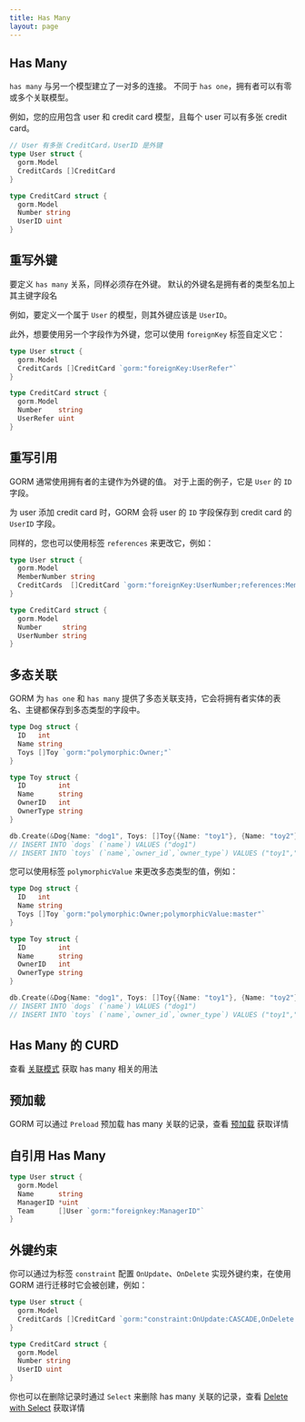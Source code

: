 ```yaml
---
title: Has Many
layout: page
---
```


## Has Many

`has many` 与另一个模型建立了一对多的连接。 不同于 `has one`，拥有者可以有零或多个关联模型。

例如，您的应用包含 user 和 credit card 模型，且每个 user 可以有多张 credit card。

```go
// User 有多张 CreditCard，UserID 是外键
type User struct {
  gorm.Model
  CreditCards []CreditCard
}

type CreditCard struct {
  gorm.Model
  Number string
  UserID uint
}
```

## 重写外键

要定义 `has many` 关系，同样必须存在外键。 默认的外键名是拥有者的类型名加上其主键字段名

例如，要定义一个属于 `User` 的模型，则其外键应该是 `UserID`。

此外，想要使用另一个字段作为外键，您可以使用 `foreignKey` 标签自定义它：

```go
type User struct {
  gorm.Model
  CreditCards []CreditCard `gorm:"foreignKey:UserRefer"`
}

type CreditCard struct {
  gorm.Model
  Number    string
  UserRefer uint
}
```

## 重写引用

GORM 通常使用拥有者的主键作为外键的值。 对于上面的例子，它是 `User` 的 `ID` 字段。

为 user 添加 credit card 时，GORM 会将 user 的 `ID` 字段保存到 credit card 的 `UserID` 字段。

同样的，您也可以使用标签 `references` 来更改它，例如：

```go
type User struct {
  gorm.Model
  MemberNumber string
  CreditCards  []CreditCard `gorm:"foreignKey:UserNumber;references:MemberNumber"`
}

type CreditCard struct {
  gorm.Model
  Number     string
  UserNumber string
}
```

## 多态关联

GORM 为 `has one` 和 `has many` 提供了多态关联支持，它会将拥有者实体的表名、主键都保存到多态类型的字段中。

```go
type Dog struct {
  ID   int
  Name string
  Toys []Toy `gorm:"polymorphic:Owner;"`
}

type Toy struct {
  ID        int
  Name      string
  OwnerID   int
  OwnerType string
}

db.Create(&Dog{Name: "dog1", Toys: []Toy{{Name: "toy1"}, {Name: "toy2"}}})
// INSERT INTO `dogs` (`name`) VALUES ("dog1")
// INSERT INTO `toys` (`name`,`owner_id`,`owner_type`) VALUES ("toy1","1","dogs"), ("toy2","1","dogs")
```

您可以使用标签 `polymorphicValue` 来更改多态类型的值，例如：

```go
type Dog struct {
  ID   int
  Name string
  Toys []Toy `gorm:"polymorphic:Owner;polymorphicValue:master"`
}

type Toy struct {
  ID        int
  Name      string
  OwnerID   int
  OwnerType string
}

db.Create(&Dog{Name: "dog1", Toys: []Toy{{Name: "toy1"}, {Name: "toy2"}}})
// INSERT INTO `dogs` (`name`) VALUES ("dog1")
// INSERT INTO `toys` (`name`,`owner_id`,`owner_type`) VALUES ("toy1","1","master"), ("toy2","1","master")
```

## Has Many 的 CURD

查看 [关联模式](associations.html#Association-Mode) 获取 has many 相关的用法

## 预加载

GORM 可以通过 `Preload` 预加载 has many 关联的记录，查看 [预加载](preload.html) 获取详情

## 自引用 Has Many

```go
type User struct {
  gorm.Model
  Name      string
  ManagerID *uint
  Team      []User `gorm:"foreignkey:ManagerID"`
}
```

## 外键约束

你可以通过为标签 `constraint` 配置 `OnUpdate`、`OnDelete` 实现外键约束，在使用 GORM 进行迁移时它会被创建，例如：

```go
type User struct {
  gorm.Model
  CreditCards []CreditCard `gorm:"constraint:OnUpdate:CASCADE,OnDelete:SET NULL;"`
}

type CreditCard struct {
  gorm.Model
  Number string
  UserID uint
}
```

你也可以在删除记录时通过 `Select` 来删除 has many 关联的记录，查看 [Delete with Select](associations.html#delete_with_select) 获取详情
